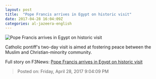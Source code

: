```yaml
---
layout: post
title:  "Pope Francis arrives in Egypt on historic visit"
date: 2017-04-28 16:04:09Z
categories: al-jazeera-english
---
```


![Pope Francis arrives in Egypt on historic visit](http://www.aljazeera.com/mritems/Images/2017/4/28/ae4801e368474201b726c38d7d54dd80_18.jpg)

Catholic pontiff's two-day visit is aimed at fostering peace between the Muslim and Christian-minority community.


Full story on F3News: [Pope Francis arrives in Egypt on historic visit](http://www.f3nws.com/n/UsExaB)

> Posted on: Friday, April 28, 2017 9:04:09 PM
